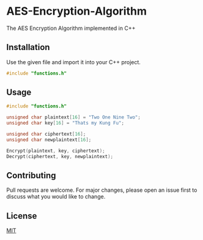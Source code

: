 # AES-Encryption-Algorithm
The AES Encryption Algorithm implemented in C++

## Installation

Use the given file and import it into your C++ project.

```C++
#include "functions.h"
```

## Usage

```C++
#include "functions.h"

unsigned char plaintext[16] = "Two One Nine Two";
unsigned char key[16] = "Thats my Kung Fu";

unsigned char ciphertext[16];
unsigned char newplaintext[16];

Encrypt(plaintext, key, ciphertext);
Decrypt(ciphertext, key, newplaintext);
```

## Contributing
Pull requests are welcome. For major changes, please open an issue first to discuss what you would like to change.

## License
[MIT](https://choosealicense.com/licenses/mit/)
